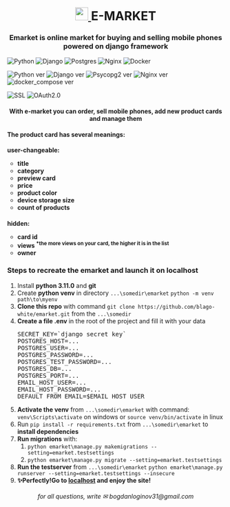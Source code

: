 <h1 align="center">
  <a href="https://е-маркет.рф/">
    <img src="https://github.com/blago-white/emarket/blob/main/emarket/static/img/emarket.jpg?raw=true" width=30>
  </a>
  E-MARKET
</h1>

<h3 align="center">
  Emarket is online market for buying and selling mobile phones powered on django framework
</h3>

![Python](https://img.shields.io/badge/python-3670A0?style=for-the-badge&logo=python&logoColor=ffdd54)
![Django](https://img.shields.io/badge/django-%23092E20.svg?style=for-the-badge&logo=django&logoColor=white)
![Postgres](https://img.shields.io/badge/postgres-316192.svg?style=for-the-badge&logo=postgresql&logoColor=white)
![Nginx](https://img.shields.io/badge/nginx-%23009639.svg?style=for-the-badge&logo=nginx&logoColor=white)
![Docker](https://img.shields.io/badge/docker-%230db7ed.svg?style=for-the-badge&logo=docker&logoColor=white)

![Python ver](https://img.shields.io/badge/python-3.11-blue)
![Django ver](https://img.shields.io/badge/django-4.2.1-darkgreen)
![Psycopg2 ver](https://img.shields.io/badge/psycopg2-2.9.6-yellow)
![Nginx ver](https://img.shields.io/badge/nginx-latest-green)
![docker_compose ver](https://img.shields.io/badge/docker_compose-3.11-lightblue)

![SSL](https://img.shields.io/badge/SSL_Let's_Encript-lightgreen)
![OAuth2.0](https://img.shields.io/badge/OAuth_2.0-lightblue)

<h4 align="center">
  With e-market you can order, sell mobile phones, add new product cards and manage them
</h4>

<h4>
  The product card has several meanings:
  <h4>user-changeable:
  <ul type="circle">
    <li>title</li>
    <li>category</li>
    <li>preview card</li>
    <li>price</li>
    <li>product color</li>
    <li>device storage size</li>
    <li>count of products</li>
  </ul>
  </h4>
  <h4>hidden:
  <ul type="circle">
    <li>card id</li>
    <li>views <sup>*the more views on your card, the higher it is in the list</sup></li>
    <li>owner</li>
  </ul>
  </h4>
</h4>

<h3>Steps to recreate the emarket and launch it on localhost</h3>
<ol>
  <li>Install <b>python 3.11.0</b> and <b>git</b></li>
  <li>Create <b>python venv</b> in directory <code>...\somedir\emarket</code> <code>python -m venv path\to\myenv</code></li>
  <li><b>Clone this repo</b> with command <code>git clone https://github.com/blago-white/emarket.git</code> from the <code>...\somedir</code></li>
  <li>
    <b>Сreate a file .env</b> in the root of the project and fill it with your data
    <pre>SECRET_KEY=`django secret key`
POSTGRES_HOST=...
POSTGRES_USER=...
POSTGRES_PASSWORD=...
POSTGRES_TEST_PASSWORD=...
POSTGRES_DB=...
POSTGRES_PORT=...
EMAIL_HOST_USER=...
EMAIL_HOST_PASSWORD=...
DEFAULT_FROM_EMAIL=$EMAIL_HOST_USER</pre>
  </li>
  <li><b>Activate the venv</b> from <code>...\somedir\emarket</code> with command: <code>venv\Scripts\activate</code> on windows or <code>source venv/bin/activate</code> in linux</li>
  <li>Run <code>pip install -r requirements.txt</code> from <code>...\somedir\emarket</code> to <b>install dependencies</b></li>
  <li><b>Run migrations</b> with: 
    <ol type="1">
      <li><code>python emarket\manage.py makemigrations --setting=emarket.testsettings</code></li>
      <li><code>python emarket\manage.py migrate --setting=emarket.testsettings</code></li>
    </ol>
  </li>
  <li><b>Run the testserver</b> from <code>...\somedir\emarket</code> <code>python emarket\manage.py runserver --setting=emarket.testsettings --insecure</code></li>
  <li><b>✨Perfectly!Go to <a href="http://127.0.0.1:8000">localhost</a> and enjoy the site!</b></li>
</ol>

<h6 align="center">for all questions, write ✉ bogdanloginov31@gmail.com</h6>
